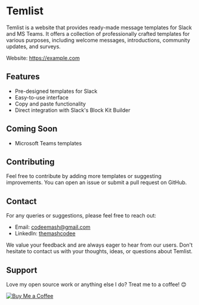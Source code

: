 # Temlist

Temlist is a website that provides ready-made message templates for Slack and MS Teams. It offers a collection of professionally crafted templates for various purposes, including welcome messages, introductions, community updates, and surveys.

Website: https://example.com

## Features

- Pre-designed templates for Slack
- Easy-to-use interface
- Copy and paste functionality
- Direct integration with Slack's Block Kit Builder

## Coming Soon

- Microsoft Teams templates

## Contributing

Feel free to contribute by adding more templates or suggesting improvements. You can open an issue or submit a pull request on GitHub.

## Contact

For any queries or suggestions, please feel free to reach out:

- Email: codeemash@gmail.com
- LinkedIn: [themashcodee](https://www.linkedin.com/in/themashcodee)

We value your feedback and are always eager to hear from our users. Don't hesitate to contact us with your thoughts, ideas, or questions about Temlist.

## Support

Love my open source work or anything else I do? Treat me to a coffee! 😊

[![Buy Me a Coffee](https://www.buymeacoffee.com/assets/img/custom_images/orange_img.png)](https://www.buymeacoffee.com/themashcodee)
